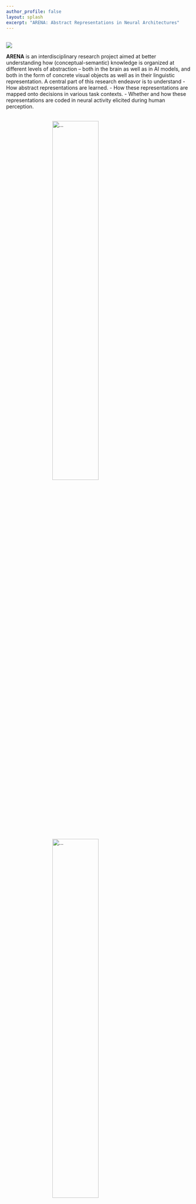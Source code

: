 ```yaml
---
author_profile: false
layout: splash
excerpt: "ARENA: Abstract Representations in Neural Architectures"
---
```


<style>
.carousel-item img {
    width: 50%; /* Adjust as needed */
    height: auto; /* Maintain aspect ratio */
    display: block; /* Center the image horizontally */
    margin: 0 auto; /* Center the image vertically */
}
</style>
<script src="https://code.jquery.com/jquery-3.3.1.slim.min.js"></script>
<script src="https://stackpath.bootstrapcdn.com/bootstrap/4.3.1/js/bootstrap.min.js"></script>

<div class="row justify-content-center">

  <div class="col-sm-7" >
    <br>
    <div class="image">
      <img src="{{ site.url }}{{ site.baseurl }}/images/logopic/ARENA_text.jpg" style="max-width: 300px;align: left">
    </div>
    <p><b>ARENA</b> is an interdisciplinary research project aimed at better understanding how (conceptual-semantic) knowledge is organized at different levels of abstraction – both in the brain as well as in AI models, and both in the form of concrete visual objects as well as in their linguistic representation. A central part of this research endeavor is to understand
    - How abstract representations are learned.
    - How these representations are mapped onto decisions in various task contexts.
    - Whether and how these representations are coded in neural activity elicited during human perception.</p>
    <br>
    <div id="carouselExample" class="carousel slide">
      <div class="carousel-inner">
        <div class="carousel-item active">
          <img src="{{ site.url }}{{ site.baseurl }}/assets/images/slider7001400/slider01.jpg" class="d-block w-100" style="max-width: 400px" alt="...">
        </div>
        <div class="carousel-item">
          <img src="{{ site.url }}{{ site.baseurl }}/assets/images/slider7001400/slider02.png" class="d-block w-100" style="max-width: 400px" alt="...">
        </div>
        <div class="carousel-item">
          <img src="{{ site.url }}{{ site.baseurl }}/assets/images/slider7001400/slider03.png" class="d-block w-100" style="max-width: 400px" alt="...">
        </div>
      </div>
      <button class="carousel-control-prev" type="button" data-bs-target="#carouselExample" data-bs-slide="prev">
        <span class="carousel-control-prev-icon" aria-hidden="true"></span>
        <span class="visually-hidden">Previous</span>
      </button>
      <button class="carousel-control-next" type="button" data-bs-target="#carouselExample" data-bs-slide="next">
        <span class="carousel-control-next-icon" aria-hidden="true"></span>
        <span class="visually-hidden">Next</span>
      </button>
    </div>
    <br><br>
    <p>
      The ARENA project is jointly carried out by researchers from [Goethe University Frankfurt](https://www.goethe-university-frankfurt.de/), the [Frankfurt Institute of Advanced Studies (FIAS)](https://fias.institute/en/), and the [Max Planck Institute for Software Systems](https://www.mpi-sws.org/) in Saarbrücken.
      <b>ARENA repository:</b> <br>
      [ARENA Zenodo Community](https://zenodo.org/csommunities/arena) is the repository where all the publications, data, and other materials and outcomes of the ARENA projects and the unit will be accessible.
      <br>
    </p>
  </div>
  <div id="twitter" class="col-sm-3" >
    <a class="twitter-timeline" data-width="300" data-height="600" href="https://twitter.com/ARENA_ResUnit?ref_src=twsrc%5Etfw">Tweets by ARENA_ResUnit</a> <script async src="https://platform.twitter.com/widgets.js" charset="utf-8"></script> 
    <p><span class="small">To see the integrated timeline, make sure you're logged into Twitter/X.</span></p>
  </div>
</div>






